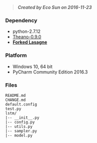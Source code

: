 
>***Created by Eco Sun on 2016-11-23***


### Dependency

- python-2.7.12
- [Theano-0.9.0](c697eeab84e5b8a74908da654b66ec9eca4f1291)
- **[Forked Lasagne](4cd90af6f318caf2b883a26b72feb87383a0c695)**

### Platform

- Windows 10, 64 bit
- PyCharm Community Edition 2016.3


### Files

    README.md
    CHANGE.md
    default.config
    test.py
    lstm/   
    |-- __init__.py   
    |-- config.py   
    |-- utils.py   
    |-- sampler.py 
    |-- model.py
